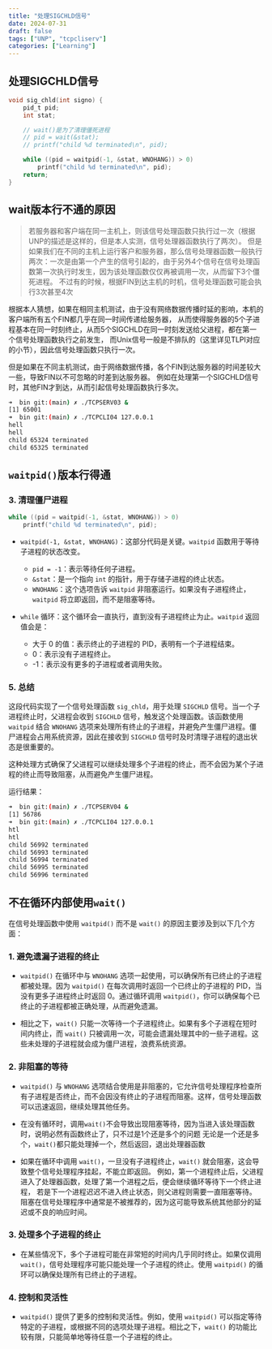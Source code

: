 ```yaml
---
title: "处理SIGCHLD信号"
date: 2024-07-31
draft: false
tags: ["UNP", "tcpcliserv"]
categories: ["Learning"]
---
```


## 处理SIGCHLD信号

```c
void sig_chld(int signo) {
    pid_t pid;
    int stat;

    // wait()是为了清理僵死进程
    // pid = wait(&stat);
    // printf("child %d terminated\n", pid);

    while ((pid = waitpid(-1, &stat, WNOHANG)) > 0) 
        printf("child %d terminated\n", pid);
    return;
}
```

## wait版本行不通的原因

> 若服务器和客户端在同一主机上，则该信号处理函数只执行过一次（根据UNP的描述是这样的，但是本人实测，信号处理器函数执行了两次）。
但是如果我们在不同的主机上运行客户和服务器，那么信号处理器函数一般执行两次：一次是由第一个产生的信号引起的，由于另外4个信号在信号处理函数第一次执行时发生，因为该处理函数仅仅再被调用一次，从而留下3个僵死进程。
不过有的时候，根据FIN到达主机的时机，信号处理函数可能会执行3次甚至4次

根据本人猜想，如果在相同主机测试，由于没有网络数据传播时延的影响，本机的客户端所有五个FIN都几乎在同一时间传递给服务器，
从而使得服务器的5个子进程基本在同一时刻终止，从而5个SIGCHLD在同一时刻发送给父进程，都在第一个信号处理函数执行之前发生，
而Unix信号一般是不排队的（这里详见TLPI对应的小节），因此信号处理函数只执行一次。

但是如果在不同主机测试，由于网络数据传播，各个FIN到达服务器的时间差较大一些，导致FIN以不可忽略的时差到达服务器。
例如在处理第一个SIGCHLD信号时，其他FIN才到达，从而引起信号处理函数执行多次。

```bash
➜  bin git:(main) ✗ ./TCPSERV03 &       
[1] 65001
➜  bin git:(main) ✗ ./TCPCLI04 127.0.0.1
hell
hell
child 65324 terminated                                   
child 65325 terminated
```

## `waitpid()`版本行得通

### 3. **清理僵尸进程**

```c
while ((pid = waitpid(-1, &stat, WNOHANG)) > 0)
    printf("child %d terminated\n", pid);
```

- `waitpid(-1, &stat, WNOHANG)`：这部分代码是关键。`waitpid` 函数用于等待子进程的状态改变。

  - `pid = -1`：表示等待任何子进程。
  - `&stat`：是一个指向 `int` 的指针，用于存储子进程的终止状态。
  - `WNOHANG`：这个选项告诉 `waitpid` 非阻塞运行。如果没有子进程终止，`waitpid` 将立即返回，而不是阻塞等待。

- `while` 循环：这个循环会一直执行，直到没有子进程终止为止。`waitpid` 返回值会是：
  - 大于 0 的值：表示终止的子进程的 PID，表明有一个子进程结束。
  - 0：表示没有子进程终止。
  - -1：表示没有更多的子进程或者调用失败。

### 5. **总结**

这段代码实现了一个信号处理函数 `sig_chld`，用于处理 `SIGCHLD` 信号。当一个子进程终止时，父进程会收到 `SIGCHLD` 信号，触发这个处理函数。该函数使用 `waitpid` 结合 `WNOHANG` 选项来处理所有终止的子进程，并避免产生僵尸进程。僵尸进程会占用系统资源，因此在接收到 `SIGCHLD` 信号时及时清理子进程的退出状态是很重要的。

这种处理方式确保了父进程可以继续处理多个子进程的终止，而不会因为某个子进程的终止而导致阻塞，从而避免产生僵尸进程。

运行结果：

```bash
➜  bin git:(main) ✗ ./TCPSERV04 &       
[1] 56786
➜  bin git:(main) ✗ ./TCPCLI04 127.0.0.1
htl
htl
child 56992 terminated                                   
child 56993 terminated
child 56994 terminated
child 56995 terminated
child 56996 terminated
```

## 不在循环内部使用`wait()`

在信号处理函数中使用 `waitpid()` 而不是 `wait()` 的原因主要涉及到以下几个方面：

### 1. **避免遗漏子进程的终止**

- `waitpid()` 在循环中与 `WNOHANG` 选项一起使用，可以确保所有已终止的子进程都被处理。因为 `waitpid()` 在每次调用时返回一个已终止的子进程的 PID，当没有更多子进程终止时返回 0。通过循环调用 `waitpid()`，你可以确保每个已终止的子进程都被正确处理，从而避免遗漏。

- 相比之下，`wait()` 只能一次等待一个子进程终止。如果有多个子进程在短时间内终止，而 `wait()` 只被调用一次，可能会遗漏处理其中的一些子进程。这些未处理的子进程就会成为僵尸进程，浪费系统资源。

### 2. **非阻塞的等待**

- `waitpid()` 与 `WNOHANG` 选项结合使用是非阻塞的，它允许信号处理程序检查所有子进程是否终止，而不会因没有终止的子进程而阻塞。这样，信号处理函数可以迅速返回，继续处理其他任务。

- 在没有循环时，调用`wait()`不会导致出现阻塞等待，因为当进入该处理函数时，说明必然有函数终止了，只不过是1个还是多个的问题
无论是一个还是多个，`wait()`都只能处理掉一个，然后返回，退出处理器函数

- 如果在循环中调用 `wait()`，一旦没有子进程终止，`wait()` 就会阻塞，这会导致整个信号处理程序挂起，不能立即返回。
例如，第一个进程终止后，父进程进入了处理器函数，处理了第一个进程之后，便会继续循环等待下一个终止进程，
若是下一个进程迟迟不进入终止状态，则父进程则需要一直阻塞等待。
阻塞在信号处理程序中通常是不被推荐的，因为这可能导致系统其他部分的延迟或不良的响应时间。

### 3. **处理多个子进程的终止**

- 在某些情况下，多个子进程可能在非常短的时间内几乎同时终止。如果仅调用 `wait()`，信号处理程序可能只能处理一个子进程的终止。使用 `waitpid()` 的循环可以确保处理所有已终止的子进程。

### 4. **控制和灵活性**

- `waitpid()` 提供了更多的控制和灵活性。例如，使用 `waitpid()` 可以指定等待特定的子进程，或根据不同的选项处理子进程。相比之下，`wait()` 的功能比较有限，只能简单地等待任意一个子进程的终止。
